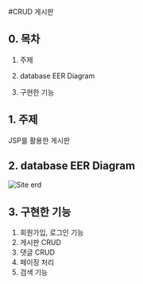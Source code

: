 #CRUD 게시판


## 0. 목차
1. 주제

2. database EER Diagram

3. 구현한 기능
## 1. 주제
JSP를 활용한 게시판

## 2. database EER Diagram
![Site erd](https://user-images.githubusercontent.com/81604203/151985265-95b0b5bb-29bb-450d-a4d4-253d0a60e929.PNG)


## 3. 구현한 기능
1. 회원가입, 로그인 기능
2. 게시판 CRUD 
3. 댓글 CRUD
4. 페이징 처리
5. 검색 기능

